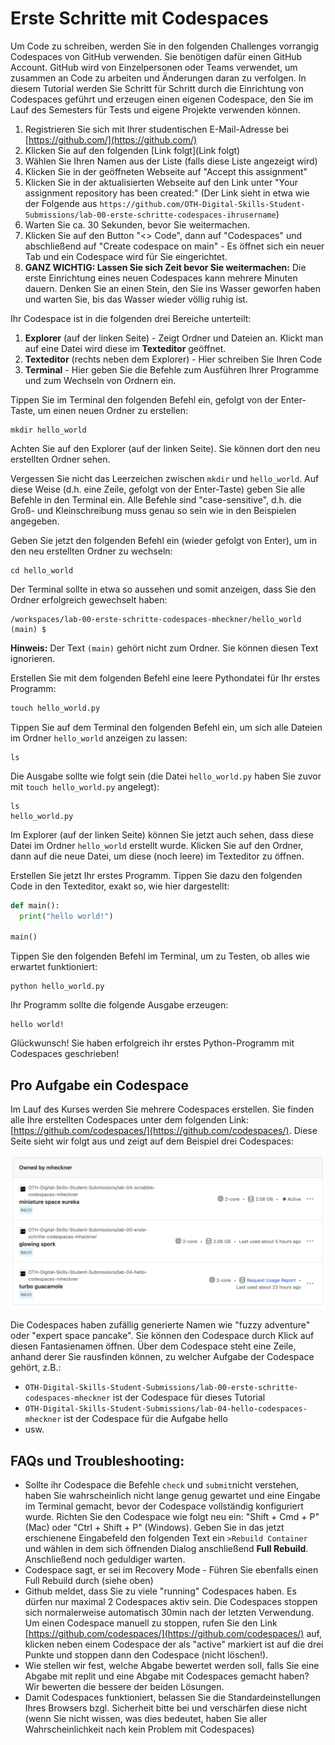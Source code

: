 # Erste Schritte mit Codespaces
Um Code zu schreiben, werden Sie in den folgenden Challenges vorrangig Codespaces von GitHub verwenden. Sie benötigen dafür einen GitHub Account. GitHub wird von Einzelpersonen oder Teams verwendet, um zusammen an Code zu arbeiten und Änderungen daran zu verfolgen. In diesem Tutorial werden Sie Schritt für Schritt durch die Einrichtung von Codespaces geführt und erzeugen einen eigenen Codespace, den Sie im Lauf des Semesters für Tests und eigene Projekte verwenden können.

1. Registrieren Sie sich mit Ihrer studentischen E-Mail-Adresse bei [https://github.com/](https://github.com/)
2. Klicken Sie auf den folgenden [Link folgt](Link folgt)
3. Wählen Sie Ihren Namen aus der Liste (falls diese Liste angezeigt wird)
4. Klicken Sie in der geöffneten Webseite auf "Accept this assignment"
5. Klicken Sie in der aktualisierten Webseite auf den Link unter "Your assignment repository has been created:" (Der Link sieht in etwa wie der Folgende aus ```https://github.com/OTH-Digital-Skills-Student-Submissions/lab-00-erste-schritte-codespaces-ihrusername```)
6. Warten Sie ca. 30 Sekunden, bevor Sie weitermachen.
7. Klicken Sie auf den Button "<> Code", dann auf "Codespaces" und abschließend auf "Create codespace on main" - Es öffnet sich ein neuer Tab und ein Codespace wird für Sie eingerichtet.
8. **GANZ WICHTIG: Lassen Sie sich Zeit bevor Sie weitermachen:** Die erste Einrichtung eines neuen Codespaces kann mehrere Minuten dauern. Denken Sie an einen Stein, den Sie ins Wasser geworfen haben und warten Sie, bis das Wasser wieder völlig ruhig ist.

Ihr Codespace ist in die folgenden drei Bereiche unterteilt:

1. **Explorer** (auf der linken Seite) - Zeigt Ordner und Dateien an. Klickt man auf eine Datei wird diese im **Texteditor** geöffnet.
2. **Texteditor** (rechts neben dem Explorer) - Hier schreiben Sie Ihren Code
3. **Terminal** - Hier geben Sie die Befehle zum Ausführen Ihrer Programme und zum Wechseln von Ordnern ein.

Tippen Sie im Terminal den folgenden Befehl ein, gefolgt von der Enter-Taste, um einen neuen Ordner zu erstellen:

~~~shell
mkdir hello_world
~~~

Achten Sie auf den Explorer (auf der linken Seite). Sie können dort den neu erstellten Ordner sehen.

Vergessen Sie nicht das Leerzeichen zwischen ```mkdir``` und ```hello_world```. Auf diese Weise (d.h. eine Zeile, gefolgt von der Enter-Taste) geben Sie alle Befehle in den Terminal ein. Alle Befehle sind "case-sensitive", d.h. die Groß- und Kleinschreibung muss genau so sein wie in den Beispielen angegeben.

Geben Sie jetzt den folgenden Befehl ein (wieder gefolgt von Enter), um in den neu erstellten Ordner zu wechseln:

~~~shell
cd hello_world
~~~

Der Terminal sollte in etwa so aussehen und somit anzeigen, dass Sie den Ordner erfolgreich gewechselt haben:

~~~shell
/workspaces/lab-00-erste-schritte-codespaces-mheckner/hello_world (main) $
~~~

**Hinweis:** Der Text ```(main)``` gehört nicht zum Ordner. Sie können diesen Text ignorieren.

Erstellen Sie mit dem folgenden Befehl eine leere Pythondatei für Ihr erstes Programm:

~~~python
touch hello_world.py	
~~~

Tippen Sie auf dem Terminal den folgenden Befehl ein, um sich alle Dateien im Ordner ```hello_world``` anzeigen zu lassen:

~~~shell
ls
~~~

Die Ausgabe sollte wie folgt sein (die Datei ```hello_world.py``` haben Sie zuvor mit ```touch hello_world.py``` angelegt):

~~~shell
ls
hello_world.py
~~~

Im Explorer (auf der linken Seite) können Sie jetzt auch sehen, dass diese Datei im Ordner ```hello_world``` erstellt wurde. Klicken Sie auf den Ordner, dann auf die neue Datei, um diese (noch leere) im Texteditor zu öffnen.

Erstellen Sie jetzt Ihr erstes Programm. Tippen Sie dazu den folgenden Code in den Texteditor, exakt so, wie hier dargestellt:

~~~python
def main():
  print("hello world!")

main()
~~~

Tippen Sie den folgenden Befehl im Terminal, um zu Testen, ob alles wie erwartet funktioniert:

~~~shell
python hello_world.py 
~~~

Ihr Programm sollte die folgende Ausgabe erzeugen:

~~~shell
hello world!
~~~

Glückwunsch! Sie haben erfolgreich ihr erstes Python-Programm mit Codespaces geschrieben!

## Pro Aufgabe ein Codespace
Im Lauf des Kurses werden Sie mehrere Codespaces erstellen. Sie finden alle Ihre erstellten Codespaces unter dem folgenden Link: [https://github.com/codespaces/](https://github.com/codespaces/). Diese Seite sieht wir folgt aus und zeigt auf dem Beispiel drei Codespaces:

![04_overview_codespaces](img/04_overview_codespaces.png)


Die Codespaces haben zufällig generierte Namen wie "fuzzy adventure" oder "expert space pancake". Sie können den Codespace durch Klick auf diesen Fantasienamen öffnen. Über dem Codespace steht eine Zeile, anhand derer Sie rausfinden können, zu welcher Aufgabe der Codespace gehört, z.B.:
  * ```OTH-Digital-Skills-Student-Submissions/lab-00-erste-schritte-codespaces-mheckner``` ist der Codespace für dieses Tutorial
  * ```OTH-Digital-Skills-Student-Submissions/lab-04-hello-codespaces-mheckner``` ist der Codespace für die Aufgabe hello
  * usw.


## FAQs und Troubleshooting:
* Sollte ihr Codespace die Befehle ```check``` und ```submit```nicht verstehen, haben Sie wahrscheinlich nicht lange genug gewartet und eine Eingabe im Terminal gemacht, bevor der Codespace vollständig konfiguriert wurde. Richten Sie den Codespace wie folgt neu ein: "Shift + Cmd + P" (Mac) oder "Ctrl + Shift + P" (Windows). Geben Sie in das jetzt erschienene Eingabefeld den folgenden Text ein ```>Rebuild Container``` und wählen in dem sich öffnenden Dialog anschließend **Full Rebuild**. Anschließend noch geduldiger warten.
* Codespace sagt, er sei im Recovery Mode - Führen Sie ebenfalls einen Full Rebuild durch (siehe oben)
* Github meldet, dass Sie zu viele "running" Codespaces haben. Es dürfen nur maximal 2 Codespaces aktiv sein. Die Codespaces stoppen sich normalerweise automatisch 30min nach der letzten Verwendung. Um einen Codespace manuell zu stoppen, rufen Sie den Link [https://github.com/codespaces/](https://github.com/codespaces/) auf, klicken neben einem Codespace der als "active" markiert ist auf die drei Punkte und stoppen dann den Codespace (nicht löschen!).
* Wie stellen wir fest, welche Abgabe bewertet werden soll, falls Sie eine Abgabe mit replit und eine Abgabe mit Codespaces gemacht haben? Wir bewerten die bessere der beiden Lösungen.
* Damit Codespaces funktioniert, belassen Sie die Standardeinstellungen Ihres Browsers bzgl. Sicherheit bitte bei und verschärfen diese nicht (wenn Sie nicht wissen, was dies bedeutet, haben Sie aller Wahrscheinlichkeit nach kein Problem mit Codespaces)
